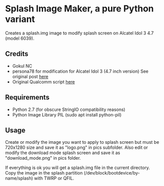 # Splash Image Maker, a pure Python variant
Creates a splash.img image to modify splash screen on Alcatel Idol 3 4.7 (model 6039).

## Credits
* Gokul NC
* persona78 for modification for Alcatel Idol 3 (4.7 inch version) 
See original post [here](https://forum.xda-developers.com/idol-3/general/guide-how-to-create-custom-boot-logo-t3472663/)
* Original Qualcomm script [here](https://source.codeaurora.org/quic/la/device/qcom/common/tree/display/logo?h=LA.BR.1.2.7_rb1.1)

## Requirements 
* Python 2.7 (for obscure StringIO compatibility reasons)
* Python Image Library PIL (sudo apt install python-pil)

## Usage
Create or modify the image you want to apply to splash screen
but must be 720x1280 size and save it as "logo.png" in pics subfolder.
Also edit or modify the download mode splash screen and save it as "download\_mode.png" in pics folder.

If everything is ok you will get a splash.img file in the current directory.
Copy the image in the splash partition (/dev/block/bootdevice/by-name/splash) with TWRP or QFIL.

